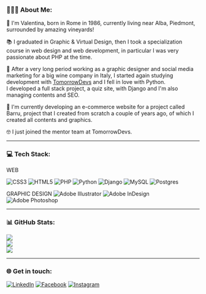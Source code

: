 ### 👩🏼‍💻 About Me:
👋 I'm Valentina, born in Rome in 1986, currently living near Alba, Piedmont, surrounded by amazing vineyards!<br>

📚 I graduated in Graphic & Virtual Design, then I took a specialization course in web design and web development, in particular I was very passionate about PHP at the time.<br>

🍷 After a very long period working as a graphic designer and social media marketing for a big wine company in Italy, I started again studying development with [TomorrowDevs](https://tomorrowdevs.com/) and I fell in love with Python.<br>I developed a full stack project, a quiz site, with Django and I'm also managing contents and SEO.<br>

🌱 I'm currently developing an e-commerce website for a project called Barru, project that I created from scratch a couple of years ago, of which I created all contents and graphics.

🤓 I just joined the mentor team at TomorrowDevs.

---

### 💻 Tech Stack:
WEB

![CSS3](https://img.shields.io/badge/css3-%231572B6.svg?style=for-the-badge&logo=css3&logoColor=white) ![HTML5](https://img.shields.io/badge/html5-%23E34F26.svg?style=for-the-badge&logo=html5&logoColor=white) ![PHP](https://img.shields.io/badge/php-%23777BB4.svg?style=for-the-badge&logo=php&logoColor=white) ![Python](https://img.shields.io/badge/python-3670A0?style=for-the-badge&logo=python&logoColor=ffdd54) ![Django](https://img.shields.io/badge/django-%23092E20.svg?style=for-the-badge&logo=django&logoColor=white) ![MySQL](https://img.shields.io/badge/mysql-%2300f.svg?style=for-the-badge&logo=mysql&logoColor=white) ![Postgres](https://img.shields.io/badge/postgres-%23316192.svg?style=for-the-badge&logo=postgresql&logoColor=white) 

GRAPHIC DESIGN
![Adobe Illustrator](https://img.shields.io/badge/adobeillustrator-%23FF9A00.svg?style=for-the-badge&logo=adobeillustrator&logoColor=white) ![Adobe InDesign](https://img.shields.io/badge/Adobe%20InDesign-49021F?style=for-the-badge&logo=adobeindesign&logoColor=white) ![Adobe Photoshop](https://img.shields.io/badge/adobephotoshop-%2331A8FF.svg?style=for-the-badge&logo=adobephotoshop&logoColor=white) 

---

### 📊 GitHub Stats:
![](https://github-readme-stats.vercel.app/api?username=ederalab&theme=dracula&hide_border=true&include_all_commits=true&count_private=false)<br/>
![](https://github-readme-streak-stats.herokuapp.com/?user=ederalab&theme=dracula&hide_border=true)<br/>
![](https://github-readme-stats.vercel.app/api/top-langs/?username=ederalab&theme=dracula&hide_border=true&include_all_commits=true&count_private=false&layout=compact)

---

### 🌐 Get in touch:
[![LinkedIn](https://img.shields.io/badge/LinkedIn-%230077B5.svg?logo=linkedin&logoColor=white)](https://linkedin.com/in/valentina-d-agata) [![Facebook](https://img.shields.io/badge/Facebook-%231877F2.svg?logo=Facebook&logoColor=white)](https://facebook.com/vale.dagata) [![Instagram](https://img.shields.io/badge/Instagram-%23E4405F.svg?logo=Instagram&logoColor=white)](https://instagram.com/valedagata) 
